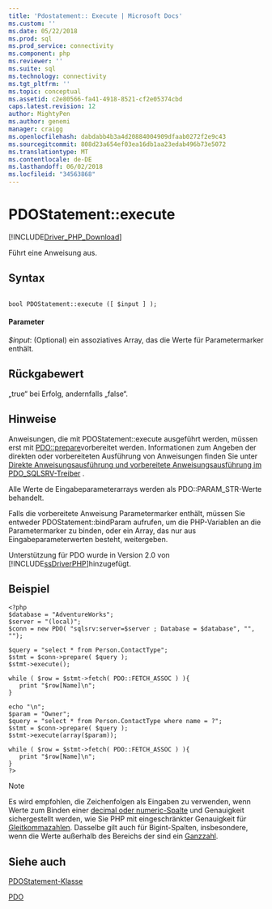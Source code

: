```yaml
---
title: 'Pdostatement:: Execute | Microsoft Docs'
ms.custom: ''
ms.date: 05/22/2018
ms.prod: sql
ms.prod_service: connectivity
ms.component: php
ms.reviewer: ''
ms.suite: sql
ms.technology: connectivity
ms.tgt_pltfrm: ''
ms.topic: conceptual
ms.assetid: c2e80566-fa41-4918-8521-cf2e05374cbd
caps.latest.revision: 12
author: MightyPen
ms.author: genemi
manager: craigg
ms.openlocfilehash: dabdabb4b3a4d20884004909dfaab0272f2e9c43
ms.sourcegitcommit: 808d23a654ef03ea16db1aa23edab496b73e5072
ms.translationtype: MT
ms.contentlocale: de-DE
ms.lasthandoff: 06/02/2018
ms.locfileid: "34563868"
---
```

# <a name="pdostatementexecute"></a>PDOStatement::execute
[!INCLUDE[Driver_PHP_Download](../../includes/driver_php_download.md)]

Führt eine Anweisung aus.  
  
## <a name="syntax"></a>Syntax  
  
```  
  
bool PDOStatement::execute ([ $input ] );  
```  
  
#### <a name="parameters"></a>Parameter  
*$input*: (Optional) ein assoziatives Array, das die Werte für Parametermarker enthält.  
  
## <a name="return-value"></a>Rückgabewert  
„true“ bei Erfolg, andernfalls „false“.  
  
## <a name="remarks"></a>Hinweise  
Anweisungen, die mit PDOStatement::execute ausgeführt werden, müssen erst mit [PDO::prepare](../../connect/php/pdo-prepare.md)vorbereitet werden. Informationen zum Angeben der direkten oder vorbereiteten Ausführung von Anweisungen finden Sie unter [Direkte Anweisungsausführung und vorbereitete Anweisungsausführung im PDO_SQLSRV-Treiber](../../connect/php/direct-statement-execution-prepared-statement-execution-pdo-sqlsrv-driver.md) .  
  
Alle Werte de Eingabeparameterarrays werden als PDO::PARAM_STR-Werte behandelt.  
  
Falls die vorbereitete Anweisung Parametermarker enthält, müssen Sie entweder PDOStatement::bindParam aufrufen, um die PHP-Variablen an die Parametermarker zu binden, oder ein Array, das nur aus Eingabeparameterwerten besteht, weitergeben.  
  
Unterstützung für PDO wurde in Version 2.0 von [!INCLUDE[ssDriverPHP](../../includes/ssdriverphp_md.md)]hinzugefügt.  
  
## <a name="example"></a>Beispiel  
  
```  
<?php  
$database = "AdventureWorks";  
$server = "(local)";  
$conn = new PDO( "sqlsrv:server=$server ; Database = $database", "", "");  
  
$query = "select * from Person.ContactType";  
$stmt = $conn->prepare( $query );  
$stmt->execute();  
  
while ( $row = $stmt->fetch( PDO::FETCH_ASSOC ) ){  
   print "$row[Name]\n";  
}  
  
echo "\n";  
$param = "Owner";  
$query = "select * from Person.ContactType where name = ?";  
$stmt = $conn->prepare( $query );  
$stmt->execute(array($param));  
  
while ( $row = $stmt->fetch( PDO::FETCH_ASSOC ) ){  
   print "$row[Name]\n";  
}  
?>  
```  
  
> [!NOTE]
> Es wird empfohlen, die Zeichenfolgen als Eingaben zu verwenden, wenn Werte zum Binden einer [decimal oder numeric-Spalte](../../t-sql/data-types/decimal-and-numeric-transact-sql.md) und Genauigkeit sichergestellt werden, wie Sie PHP mit eingeschränkter Genauigkeit für [Gleitkommazahlen](http://php.net/manual/en/language.types.float.php). Dasselbe gilt auch für Bigint-Spalten, insbesondere, wenn die Werte außerhalb des Bereichs der sind ein [Ganzzahl](../../t-sql/data-types/int-bigint-smallint-and-tinyint-transact-sql.md).

## <a name="see-also"></a>Siehe auch  
[PDOStatement-Klasse](../../connect/php/pdostatement-class.md)

[PDO](http://php.net/manual/book.pdo.php)  
  

